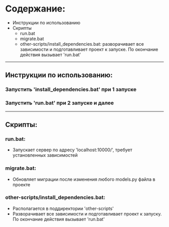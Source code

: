 # Содержание:
- Инструкции по использованию
- Скрипты
    - run.bat
    - migrate.bat
    - other-scripts/install_dependencies.bat: разворачивает все зависимости и подготавливает проект к запуске. 
  По окончание действия вызывает 'run.bat'
  
---

## Инструкции по использованию:

### Запустить 'install_dependencies.bat' при 1 запуске
### Запустить 'run.bat' при 2 запуске и далее

---

## Скрипты:

### run.bat: 
- Запускает сервер по адресу 'localhost:10000/', требует установленных зависимостей

### migrate.bat: 
- Обновляет миграции после изменения любого models.py файла в проекте

### other-scripts/install_dependencies.bat: 
- Располагается в поддиректории 'other-scripts'
- Разворачивает все зависимости и подготавливает проект к запуску. По окончание действия 
вызывает 'run.bat'
